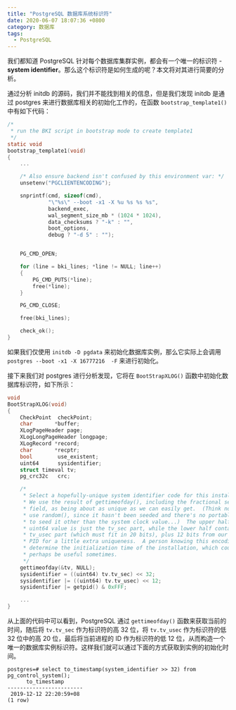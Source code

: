 ```yaml
---
title: "PostgreSQL 数据库系统标识符"
date: 2020-06-07 18:07:36 +0800
category: 数据库
tags:
  - PostgreSQL
---
```


我们都知道 PostgreSQL 针对每个数据库集群实例，都会有一个唯一的标识符 - **system identifier**。那么这个标识符是如何生成的呢？本文将对其进行简要的分析。

<!-- more -->

通过分析 initdb 的源码，我们并不能找到相关的信息，但是我们发现 initdb 是通过 postgres 来进行数据库相关的初始化工作的，在函数 `bootstrap_template1()` 中有如下代码：

``` c
/*
 * run the BKI script in bootstrap mode to create template1
 */
static void
bootstrap_template1(void)
{
    ...

    /* Also ensure backend isn't confused by this environment var: */
    unsetenv("PGCLIENTENCODING");

    snprintf(cmd, sizeof(cmd),
             "\"%s\" --boot -x1 -X %u %s %s %s",
             backend_exec,
             wal_segment_size_mb * (1024 * 1024),
             data_checksums ? "-k" : "",
             boot_options,
             debug ? "-d 5" : "");


    PG_CMD_OPEN;

    for (line = bki_lines; *line != NULL; line++)
    {
        PG_CMD_PUTS(*line);
        free(*line);
    }

    PG_CMD_CLOSE;

    free(bki_lines);

    check_ok();
}
```

如果我们仅使用 `initdb -D pgdata` 来初始化数据库实例，那么它实际上会调用 `postgres --boot -x1 -X 16777216  -F` 来进行初始化。

接下来我们对 postgres 进行分析发现，它将在 `BootStrapXLOG()` 函数中初始化数据库标识符，如下所示：

``` C
void
BootStrapXLOG(void)
{
    CheckPoint  checkPoint;
    char       *buffer;
    XLogPageHeader page;
    XLogLongPageHeader longpage;
    XLogRecord *record;
    char       *recptr;
    bool        use_existent;
    uint64      sysidentifier;
    struct timeval tv;
    pg_crc32c   crc;

    /*
     * Select a hopefully-unique system identifier code for this installation.
     * We use the result of gettimeofday(), including the fractional seconds
     * field, as being about as unique as we can easily get.  (Think not to
     * use random(), since it hasn't been seeded and there's no portable way
     * to seed it other than the system clock value...)  The upper half of the
     * uint64 value is just the tv_sec part, while the lower half contains the
     * tv_usec part (which must fit in 20 bits), plus 12 bits from our current
     * PID for a little extra uniqueness.  A person knowing this encoding can
     * determine the initialization time of the installation, which could
     * perhaps be useful sometimes.
     */
    gettimeofday(&tv, NULL);
    sysidentifier = ((uint64) tv.tv_sec) << 32;
    sysidentifier |= ((uint64) tv.tv_usec) << 12;
    sysidentifier |= getpid() & 0xFFF;

    ...
}
```

从上面的代码中可以看到，PostgreSQL 通过 `gettimeofday()` 函数来获取当前的时间，随后将 `tv.tv_sec`
作为标识符的高 32 位，将 `tv.tv_usec` 作为标识符的低 32 位中的高 20 位，最后将当前进程的 ID 作为标识符的低 12 位，从而构造一个唯一的数据库实例标识符。这样我们就可以通过下面的方式获取到实例的初始化时间。

``` psql
postgres=# select to_timestamp(system_identifier >> 32) from pg_control_system();
      to_timestamp
------------------------
 2019-12-12 22:20:59+08
(1 row)
```
